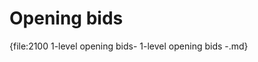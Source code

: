 # <a name="Opening_bids"> Opening bids

{file:2100 1-level opening bids\- 1-level opening bids -.md}
